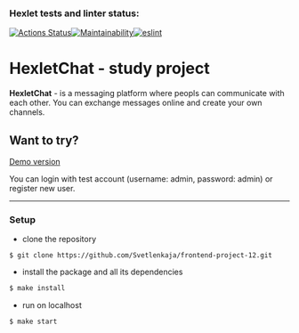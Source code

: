### Hexlet tests and linter status:
[![Actions Status](https://github.com/Svetlenkaja/frontend-project-12/actions/workflows/hexlet-check.yml/badge.svg)](https://github.com/Svetlenkaja/frontend-project-12/actions)[![Maintainability](https://api.codeclimate.com/v1/badges/5021f5942cdc1d3ce1fb/maintainability)](https://codeclimate.com/github/Svetlenkaja/frontend-project-12/maintainability)[![eslint](https://github.com/Svetlenkaja/frontend-project-12/actions/workflows/eslint.yml/badge.svg)](https://github.com/Svetlenkaja/frontend-project-12/actions/workflows/eslint.yml)


# HexletChat - study project

 __HexletChat__ -  is a messaging platform where peopls can communicate with each other. You can exchange messages online and create your own channels.
 
 ## Want to try?
 
 [Demo version](https://frontend-project-12-ex6p.onrender.com/)
 
  You can login with test account (username: admin, password: admin) or register new user.

---

### Setup

- clone the repository 
``` 
$ git clone https://github.com/Svetlenkaja/frontend-project-12.git
```

- install the package and all its dependencies
```sh
$ make install
```

- run on localhost
```
$ make start
```
